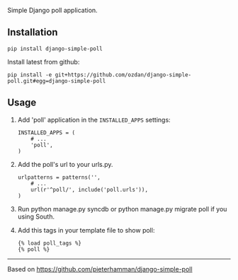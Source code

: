 Simple Django poll application.

Installation
------------

```
pip install django-simple-poll
```

Install latest from github:
```
pip install -e git+https://github.com/ozdan/django-simple-poll.git#egg=django-simple-poll
```

Usage
-----

1. Add 'poll' application in the ``INSTALLED_APPS`` settings:

	```
	INSTALLED_APPS = (
    	# ...
    	'poll',
	)
	```

2. Add the poll's url to your urls.py.

	```
	urlpatterns = patterns('',
		# ...
    	url(r'^poll/', include('poll.urls')),
	)
	```

3. Run python manage.py syncdb or python manage.py migrate poll if you using South.

4. Add this tags in your template file to show poll:

	```
	{% load poll_tags %}
	{% poll %}
	```
	
-----
Based on https://github.com/pieterhamman/django-simple-poll
